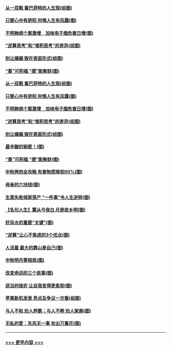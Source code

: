 #### [从一双鞋 看巴菲特的人生观(组图)](../pages/p8/907311.md?t=09141855) 
#### [只要心中有骄阳 何惧人生有风霜(图)](../pages/p8/907320.md?t=09141855) 
#### [不明肺病个案激增　加味电子烟危害日增(图)](../pages/p8/907307.md?t=09141855) 
#### [“逆算思考”和“堆积思考”的差异(组图)](../pages/p8/907229.md?t=09141855) 
#### [别让婚姻 毁在表面形式(组图)](../pages/p8/907118.md?t=09141855) 
#### [“善”可积福 “德”能聚财(图)](../pages/p8/906906.md?t=09141855) 
#### [从一双鞋 看巴菲特的人生观(组图)](../pages/p8/907311.md?t=09141855) 
#### [只要心中有骄阳 何惧人生有风霜(图)](../pages/p8/907320.md?t=09141855) 
#### [不明肺病个案激增　加味电子烟危害日增(图)](../pages/p8/907307.md?t=09141855) 
#### [“逆算思考”和“堆积思考”的差异(组图)](../pages/p8/907229.md?t=09141855) 
#### [别让婚姻 毁在表面形式(组图)](../pages/p8/907118.md?t=09141855) 
#### [最辛酸的秘密！(图)](../pages/p8/906327.md?t=09141855) 
#### [“善”可积福 “德”能聚财(图)](../pages/p8/906906.md?t=09141855) 
#### [中秋烤肉全攻略 有害物质降低90%(图)](../pages/p8/907227.md?t=09141855) 
#### [母亲的六块钱(图)](../pages/p8/907107.md?t=09141855) 
#### [生意失败倾家荡产 “一件事”令人生逆转(图)](../pages/p8/907101.md?t=09141855) 
#### [【名句人生】露从今夜白 月是故乡明(图)](../pages/p8/906558.md?t=09141855) 
#### [好风水的重要“关键”(图)](../pages/p8/907087.md?t=09141855) 
#### [“逆算”让心不焦虑的3个优点(图)](../pages/p8/907070.md?t=09141855) 
#### [人活着 最大的靠山是自己(图)](../pages/p8/906329.md?t=09141855) 
#### [中秋明月寄相思(图)](../pages/p8/906932.md?t=09141855) 
#### [改变命运的三个故事(图)](../pages/p8/906257.md?t=09141855) 
#### [适当的挫折 让自我变得更柔软(图)](../pages/p8/906984.md?t=09141855) 
#### [苹果新机发表 亮点及争议一次看(组图)](../pages/p8/906967.md?t=09141855) 
#### [与人不和 劝人养鹅；与人不睦 劝人架屋(图)](../pages/p8/906905.md?t=09141855) 
#### [无私的爱：东风无一事 妆出万重花(图)](../pages/p8/906862.md?t=09141855) 

----
#### [ >>> 更早内容 <<< ](../indexes/p8-earlier.md)
